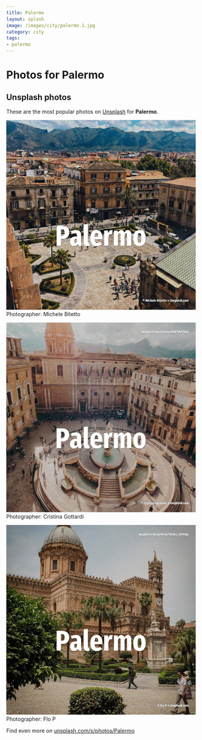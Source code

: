 ```yaml
---
title: Palermo
layout: splash
image: /images/city/palermo.1.jpg
category: city
tags:
- palermo
---
```

# Photos for Palermo
 
## Unsplash photos
These are the most popular photos on [Unsplash](https://unsplash.com) for **Palermo**.
 
![Palermo](/images/city/palermo.1.jpg)
Photographer:  Michele Bitetto
 
![Palermo](/images/city/palermo.2.jpg)
Photographer:  Cristina Gottardi
 
![Palermo](/images/city/palermo.3.jpg)
Photographer:  Flo P
 
Find even more on [unsplash.com/s/photos/Palermo](https://unsplash.com/s/photos/Palermo)
 
